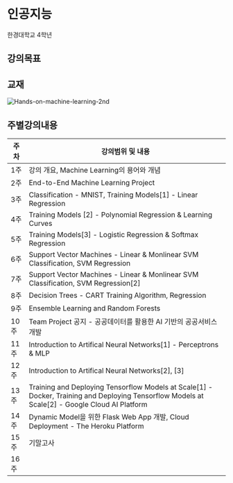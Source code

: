 # 인공지능
한경대학교 4학년

## 강의목표


## 교재
![Hands-on-machine-learning-2nd](https://www.hanbit.co.kr/data/books/B7033438574_l.jpg)

## 주별강의내용
| 주차 | 강의범위 및 내용 |
| -- | -- |
| 1주 | 강의 개요, Machine Learning의 용어와 개념 |
| 2주 | End-to-End Machine Learning Project |
| 3주 | Classification - MNIST, Training Models[1] - Linear Regression |
| 4주 | Training Models [2] - Polynomial Regression & Learning Curves |
| 5주 | Training Models[3] - Logistic Regression & Softmax Regression |
| 6주 | Support Vector Machines - Linear & Monlinear SVM Classification, SVM Regression |
| 7주 | Support Vector Machines - Linear & Monlinear SVM Classification, SVM Regression[2] |
| 8주 | Decision Trees - CART Training Algorithm, Regression |
| 9주 | Ensemble Learning and Random Forests |
| 10주 | Team Project 공지 - 공공데이터를 활용한 AI 기반의 공공서비스 개발 |
| 11주 | Introduction to Artifical Neural Networks[1] - Perceptrons & MLP |
| 12주 | Introduction to Artifical Neural Networks[2], [3] |
| 13주 | Training and Deploying Tensorflow Models at Scale[1] - Docker, Training and Deploying Tensorflow Models at Scale[2] - Google Cloud AI Platform |
| 14주 | Dynamic Model을 위한 Flask Web App 개발, Cloud Deployment - The Heroku Platform |
| 15주 | 기말고사 |
| 16주 |  |
